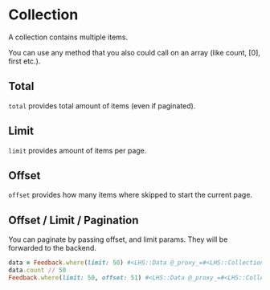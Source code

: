 Collection
===

A collection contains multiple items.

You can use any method that you also could call on an array (like count, [0], first etc.).

## Total

`total` provides total amount of items (even if paginated).

## Limit

`limit` provides amount of items per page.

## Offset

`offset` provides how many items where skipped to start the current page.

## Offset / Limit / Pagination

You can paginate by passing offset, and limit params. They will be forwarded to the backend.

```ruby
data = Feedback.where(limit: 50) #<LHS::Data @_proxy_=#<LHS::Collection>>
data.count // 50
Feedback.where(limit: 50, offset: 51) #<LHS::Data @_proxy_=#<LHS::Collection>>
```
